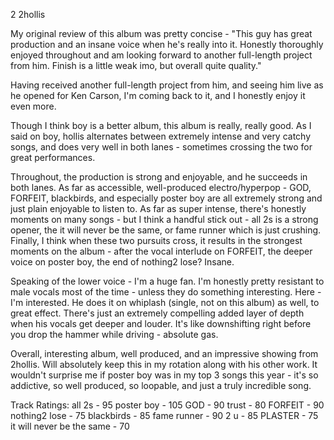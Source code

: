 2
2hollis

My original review of this album was pretty concise - "This guy has great production and an insane voice when he's really into it. Honestly thoroughly enjoyed throughout and am looking forward to another full-length project from him. Finish is a little weak imo, but overall quite quality."

Having received another full-length project from him, and seeing him live as he opened for Ken Carson, I'm coming back to it, and I honestly enjoy it even more.

Though I think boy is a better album, this album is really, really good. As I said on boy, hollis alternates between extremely intense and very catchy songs, and does very well in both lanes - sometimes crossing the two for great performances.

Throughout, the production is strong and enjoyable, and he succeeds in both lanes. As far as accessible, well-produced electro/hyperpop - GOD, FORFEIT, blackbirds, and especially poster boy are all extremely strong and just plain enjoyable to listen to.
As far as super intense, there's honestly moments on many songs - but I think a handful stick out - all 2s is a strong opener, the it will never be the same, or fame runner which is just crushing.
Finally, I think when these two pursuits cross, it results in the strongest moments on the album - after the vocal interlude on FORFEIT, the deeper voice on poster boy, the end of nothing2 lose? Insane.

Speaking of the lower voice - I'm a huge fan. I'm honestly pretty resistant to male vocals most of the time - unless they do something interesting. Here - I'm interested. He does it on whiplash (single, not on this album) as well, to great effect. There's just an extremely compelling added layer of depth when his vocals get deeper and louder. It's like downshifting right before you drop the hammer while driving - absolute gas.

Overall, interesting album, well produced, and an impressive showing from 2hollis. Will absolutely keep this in my rotation along with his other work. It wouldn't surprise me if poster boy was in my top 3 songs this year - it's so addictive, so well produced, so loopable, and just a truly incredible song.

Track Ratings:
all 2s - 95
poster boy - 105
GOD - 90
trust - 80
FORFEIT - 90
nothing2 lose - 75
blackbirds - 85
fame runner - 90
2 u - 85
PLASTER - 75
it will never be the same - 70